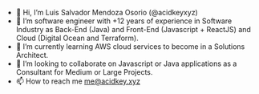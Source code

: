 - 👋 Hi, I’m Luis Salvador Mendoza Osorio (@acidkeyxyz)
- 👀 I’m software engineer with +12 years of experience in Software Industry as Back-End (Java) and Front-End (Javascript + ReactJS) and Cloud (Digital Ocean and Terraform).
- 🌱 I’m currently learning AWS cloud services to become in a Solutions Architect.
- 💞️ I’m looking to collaborate on Javascript or Java applications as a Consultant for Medium or Large Projects.
- 📫 How to reach me me@acidkey.xyz

<!---
acidkeyxyz/acidkeyxyz is a ✨ special ✨ repository because its `README.md` (this file) appears on your GitHub profile.
You can click the Preview link to take a look at your changes.
--->
